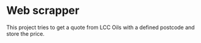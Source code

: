 # Web scrapper

This project tries to get a quote from LCC Oils with a defined postcode and store the price.
